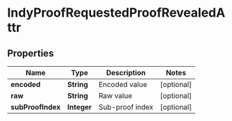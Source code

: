 

# IndyProofRequestedProofRevealedAttr


## Properties

Name | Type | Description | Notes
------------ | ------------- | ------------- | -------------
**encoded** | **String** | Encoded value |  [optional]
**raw** | **String** | Raw value |  [optional]
**subProofIndex** | **Integer** | Sub-proof index |  [optional]



